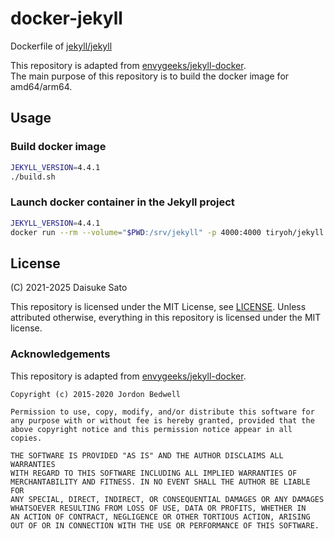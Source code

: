 # docker-jekyll

Dockerfile of [jekyll/jekyll](https://github.com/jekyll/jekyll)

This repository is adapted from [envygeeks/jekyll-docker](https://github.com/envygeeks/jekyll-docker).  
The main purpose of this repository is to build the docker image for amd64/arm64.

## Usage

### Build docker image

```sh
JEKYLL_VERSION=4.4.1
./build.sh
```

### Launch docker container in the Jekyll project

```sh
JEKYLL_VERSION=4.4.1
docker run --rm --volume="$PWD:/srv/jekyll" -p 4000:4000 tiryoh/jekyll:$JEKYLL_VERSION jekyll serve --config _config.yml
```

## License

(C) 2021-2025 Daisuke Sato

This repository is licensed under the MIT License, see [LICENSE](./LICENSE).
Unless attributed otherwise, everything in this repository is licensed under the MIT license.

### Acknowledgements

This repository is adapted from [envygeeks/jekyll-docker](https://github.com/envygeeks/jekyll-docker).

```
Copyright (c) 2015-2020 Jordon Bedwell

Permission to use, copy, modify, and/or distribute this software for
any purpose with or without fee is hereby granted, provided that the
above copyright notice and this permission notice appear in all copies.

THE SOFTWARE IS PROVIDED "AS IS" AND THE AUTHOR DISCLAIMS ALL WARRANTIES
WITH REGARD TO THIS SOFTWARE INCLUDING ALL IMPLIED WARRANTIES OF
MERCHANTABILITY AND FITNESS. IN NO EVENT SHALL THE AUTHOR BE LIABLE FOR
ANY SPECIAL, DIRECT, INDIRECT, OR CONSEQUENTIAL DAMAGES OR ANY DAMAGES
WHATSOEVER RESULTING FROM LOSS OF USE, DATA OR PROFITS, WHETHER IN
AN ACTION OF CONTRACT, NEGLIGENCE OR OTHER TORTIOUS ACTION, ARISING
OUT OF OR IN CONNECTION WITH THE USE OR PERFORMANCE OF THIS SOFTWARE.
```
